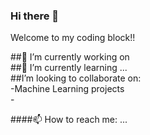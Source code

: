 ### Hi there 👋
Welcome to my coding block!!

<div>
  ##🔭 I’m currently working on
</div>
<div>
##🌱 I’m currently learning ...
</div>

<div>
  ##I’m looking to collaborate on:<br>
  -Machine Learning projects<br>
  -
</div>

####📫 How to reach me: ...
